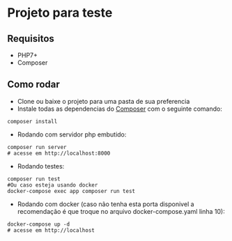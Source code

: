 # Projeto para teste 

## Requisitos
* PHP7+
* Composer

## Como rodar
* Clone ou baixe o projeto para uma pasta de sua preferencia
* Instale todas as dependencias do [Composer](getcomposer.org/download) com o seguinte comando: 
```shell
composer install
````

* Rodando com servidor php embutido:
```shell
composer run server
# acesse em http://localhost:8000
```

* Rodando testes:
```shell
composer run test
#Ou caso esteja usando docker
docker-compose exec app composer run test
```

* Rodando com docker (caso não tenha esta porta disponivel a recomendação é que troque no arquivo docker-compose.yaml linha 10):
```shell
docker-compose up -d
# acesse em http://localhost
```